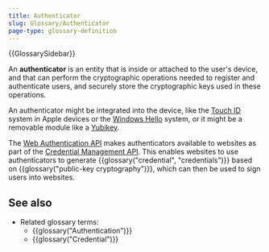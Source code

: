 ```yaml
---
title: Authenticator
slug: Glossary/Authenticator
page-type: glossary-definition
---
```


{{GlossarySidebar}}

An **authenticator** is an entity that is inside or attached to the user's device, and that can perform the cryptographic operations needed to register and authenticate users, and securely store the cryptographic keys used in these operations.

An authenticator might be integrated into the device, like the [Touch ID](https://en.wikipedia.org/wiki/Touch_ID) system in Apple devices or the [Windows Hello](https://en.wikipedia.org/wiki/Windows_10#System_security) system, or it might be a removable module like a [Yubikey](https://en.wikipedia.org/wiki/YubiKey).

The [Web Authentication API](/en-US/docs/Web/API/Web_Authentication_API) makes authenticators available to websites as part of the [Credential Management API](/en-US/docs/Web/API/Credential_Management_API). This enables websites to use authenticators to generate {{glossary("credential", "credentials")}} based on {{glossary("public-key cryptography")}}, which can then be used to sign users into websites.

## See also

- Related glossary terms:
  - {{glossary("Authentication")}}
  - {{glossary("Credential")}}
